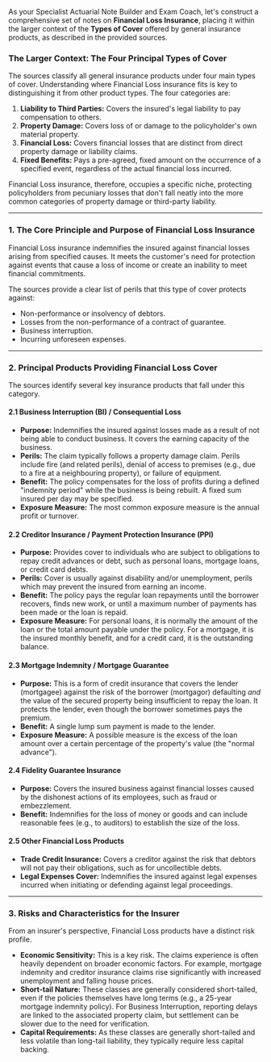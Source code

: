 As your Specialist Actuarial Note Builder and Exam Coach, let's construct a comprehensive set of notes on **Financial Loss Insurance**, placing it within the larger context of the **Types of Cover** offered by general insurance products, as described in the provided sources.

### **The Larger Context: The Four Principal Types of Cover**

The sources classify all general insurance products under four main types of cover. Understanding where Financial Loss insurance fits is key to distinguishing it from other product types. The four categories are:

1. **Liability to Third Parties:** Covers the insured's legal liability to pay compensation to others.  
2. **Property Damage:** Covers loss of or damage to the policyholder's own material property.  
3. **Financial Loss:** Covers financial losses that are distinct from direct property damage or liability claims.  
4. **Fixed Benefits:** Pays a pre-agreed, fixed amount on the occurrence of a specified event, regardless of the actual financial loss incurred.

Financial Loss insurance, therefore, occupies a specific niche, protecting policyholders from pecuniary losses that don't fall neatly into the more common categories of property damage or third-party liability.

---

### **1\. The Core Principle and Purpose of Financial Loss Insurance**

Financial Loss insurance indemnifies the insured against financial losses arising from specified causes. It meets the customer's need for protection against events that cause a loss of income or create an inability to meet financial commitments.

The sources provide a clear list of perils that this type of cover protects against:

* Non-performance or insolvency of debtors.  
* Losses from the non-performance of a contract of guarantee.  
* Business interruption.  
* Incurring unforeseen expenses.

---

### **2\. Principal Products Providing Financial Loss Cover**

The sources identify several key insurance products that fall under this category.

#### **2.1 Business Interruption (BI) / Consequential Loss**

* **Purpose:** Indemnifies the insured against losses made as a result of not being able to conduct business. It covers the earning capacity of the business.  
* **Perils:** The claim typically follows a property damage claim. Perils include fire (and related perils), denial of access to premises (e.g., due to a fire at a neighbouring property), or failure of equipment.  
* **Benefit:** The policy compensates for the loss of profits during a defined "indemnity period" while the business is being rebuilt. A fixed sum insured per day may be specified.  
* **Exposure Measure:** The most common exposure measure is the annual profit or turnover.

#### **2.2 Creditor Insurance / Payment Protection Insurance (PPI)**

* **Purpose:** Provides cover to individuals who are subject to obligations to repay credit advances or debt, such as personal loans, mortgage loans, or credit card debts.  
* **Perils:** Cover is usually against disability and/or unemployment, perils which may prevent the insured from earning an income.  
* **Benefit:** The policy pays the regular loan repayments until the borrower recovers, finds new work, or until a maximum number of payments has been made or the loan is repaid.  
* **Exposure Measure:** For personal loans, it is normally the amount of the loan or the total amount payable under the policy. For a mortgage, it is the insured monthly benefit, and for a credit card, it is the outstanding balance.

#### **2.3 Mortgage Indemnity / Mortgage Guarantee**

* **Purpose:** This is a form of credit insurance that covers the lender (mortgagee) against the risk of the borrower (mortgagor) defaulting *and* the value of the secured property being insufficient to repay the loan. It protects the lender, even though the borrower sometimes pays the premium.  
* **Benefit:** A single lump sum payment is made to the lender.  
* **Exposure Measure:** A possible measure is the excess of the loan amount over a certain percentage of the property's value (the "normal advance").

#### **2.4 Fidelity Guarantee Insurance**

* **Purpose:** Covers the insured business against financial losses caused by the dishonest actions of its employees, such as fraud or embezzlement.  
* **Benefit:** Indemnifies for the loss of money or goods and can include reasonable fees (e.g., to auditors) to establish the size of the loss.

#### **2.5 Other Financial Loss Products**

* **Trade Credit Insurance:** Covers a creditor against the risk that debtors will not pay their obligations, such as for uncollectible debts.  
* **Legal Expenses Cover:** Indemnifies the insured against legal expenses incurred when initiating or defending against legal proceedings.

---

### **3\. Risks and Characteristics for the Insurer**

From an insurer's perspective, Financial Loss products have a distinct risk profile.

* **Economic Sensitivity:** This is a key risk. The claims experience is often heavily dependent on broader economic factors. For example, mortgage indemnity and creditor insurance claims rise significantly with increased unemployment and falling house prices.  
* **Short-tail Nature:** These classes are generally considered short-tailed, even if the policies themselves have long terms (e.g., a 25-year mortgage indemnity policy). For Business Interruption, reporting delays are linked to the associated property claim, but settlement can be slower due to the need for verification.  
* **Capital Requirements:** As these classes are generally short-tailed and less volatile than long-tail liability, they typically require less capital backing.

